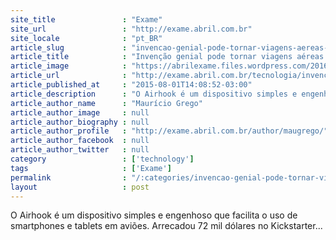```yaml
---
site_title               : "Exame"
site_url                 : "http://exame.abril.com.br"
site_locale              : "pt_BR"
article_slug             : "invencao-genial-pode-tornar-viagens-aereas-menos-tediosas"
article_title            : "Invenção genial pode tornar viagens aéreas menos tediosas"
article_image            : "https://abrilexame.files.wordpress.com/2016/09/size_960_16_9_airhook.jpg?quality=70&strip=all&w=960"
article_url              : "http://exame.abril.com.br/tecnologia/invencao-genial-pode-tornar-viagens-aereas-menos-tediosas/"
article_published_at     : "2015-08-01T14:08:52-03:00"
article_description      : "O Airhook é um dispositivo simples e engenhoso que facilita o uso de smartphones e tablets em aviões. Arrecadou 72 mil dólares no Kickstarter..."
article_author_name      : "Maurício Grego"
article_author_image     : null
article_author_biography : null
article_author_profile   : "http://exame.abril.com.br/author/maugrego/"
article_author_facebook  : null
article_author_twitter   : null
category                 : ['technology']
tags                     : ['Exame']
permalink                : "/:categories/invencao-genial-pode-tornar-viagens-aereas-menos-tediosas/"
layout                   : post
---
```


O Airhook é um dispositivo simples e engenhoso que facilita o uso de smartphones e tablets em aviões. Arrecadou 72 mil dólares no Kickstarter...
